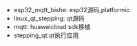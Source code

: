 - esp32_mqtt_bishe: esp32源码,platformio
- linux_qt_stepping: qt源码
- mqtt: huaweicloud sdk移植
- stepping_qt:qt执行应用